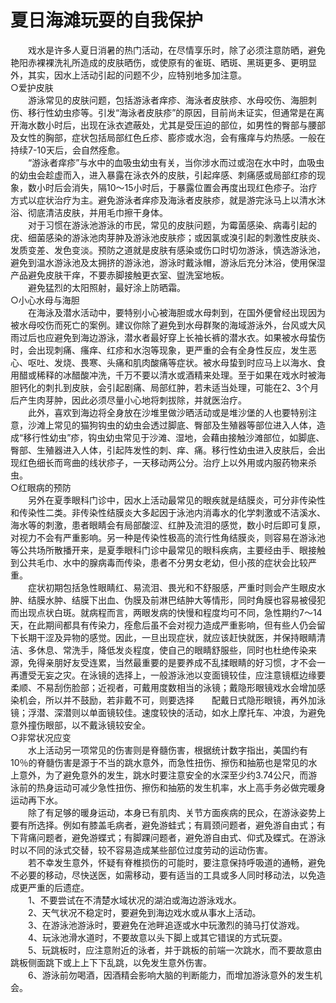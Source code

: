 # 夏日海滩玩耍的自我保护  

&emsp;&emsp;戏水是许多人夏日消暑的热门活动，在尽情享乐时，除了必须注意防晒，避免艳阳赤裸裸洗礼所造成的皮肤晒伤，或使原有的雀斑、晒斑、黑斑更多、更明显外，其实，因水上活动引起的问题不少，应特别地多加注意。  
○爱护皮肤  
&emsp;&emsp;游泳常见的皮肤问题，包括游泳者痒疹、海泳者皮肤疹、水母咬伤、海胆刺伤、移行性幼虫疹等。引发“海泳者皮肤疹”的原因，目前尚未证实，但通常是在离开海水数小时后，出现在泳衣遮蔽处，尤其是受压迫的部位，如男性的臀部与腰部及女性的胸部，症状包括局部红色丘疹、膨疹或水泡，会有瘙痒与灼热感。一般在持续7-10天后，会自然痊愈。  
&emsp;&emsp;“游泳者痒疹”与水中的血吸虫幼虫有关，当你涉水而过或泡在水中时，血吸虫的幼虫会趁虚而入，进入暴露在泳衣外的皮肤，引起痒感、刺痛感或局部红疹的现象，数小时后会消失，隔10～15小时后，于暴露位置会再度出现红色疹子。治疗方式以症状治疗为主。避免游泳者痒疹及海泳者皮肤疹，就是游完泳马上以清水沐浴、彻底清洁皮肤，并用毛巾擦干身体。  
&emsp;&emsp;对于习惯在游泳池游泳的市民，常见的皮肤问题，为霉菌感染、病毒引起的疣、细菌感染的游泳池肉芽肿及游泳池皮肤疹；或因氯或溴引起的刺激性皮肤炎、发质变差、发色变淡。预防之道就是皮肤有感染或伤口时切勿游泳，慎选游泳池，避免到温水游泳池及太拥挤的游泳池，游泳时戴泳帽，游泳后充分沐浴，使用保湿产品避免皮肤干痒，不要赤脚接触更衣室、盥洗室地板。  
&emsp;&emsp;避免猛烈的太阳照射，最好涂上防晒霜。  
○小心水母与海胆  
&emsp;&emsp;在海泳及潜水活动中，要特别小心被海胆或水母刺到，在国外便曾经出现因为被水母咬伤而死亡的案例。建议你除了避免到水母群聚的海域游泳外，台风或大风雨过后也应避免到海边游泳，潜水者最好穿上长袖长裤的潜水衣。如果被水母蛰伤时，会出现刺痛、瘙痒、红疹和水泡等现象，更严重的会有全身性反应，发生恶心、呕吐、发烧、畏寒、头痛和肌肉酸痛等症状。被水母蛰到时应马上以海水、食用醋或稀释的冰醋酸冲洗，千万不要以清水或酒精来处理。至于如果在戏水时被海胆钙化的刺扎到皮肤，会引起剧痛、局部红肿，若未适当处理，可能在2、3个月后产生肉芽肿，因此必须尽量小心地将刺拔除，并就医治疗。  
&emsp;&emsp;此外，喜欢到海边将全身放在沙堆里做沙晒活动或是堆沙堡的人也要特别注意，沙滩上常见的猫狗钩虫的幼虫会透过脚底、臀部及生殖器等部位进入人体，造成“移行性幼虫”疹，钩虫幼虫常见于沙滩、湿地，会藉由接触沙滩部位，如脚底、臀部、生殖器进入人体，引起阵发性的刺、痒、痛。移行性幼虫进入皮肤后，会出现红色细长而弯曲的线状疹子，一天移动两公分。治疗上以外用或内服药物来杀虫。  
○红眼病的预防  
&emsp;&emsp;另外在夏季眼科门诊中，因水上活动最常见的眼疾就是结膜炎，可分非传染性和传染性二类。非传染性结膜炎大多起因于泳池内消毒水的化学刺激或不洁溪水、海水等的刺激，患者眼睛会有局部酸涩、红肿及流泪的感觉，数小时后即可复原，对视力不会有严重影响。另一种是传染性极高的流行性角结膜炎，则容易在游泳池等公共场所散播开来，是夏季眼科门诊中最常见的眼科疾病，主要经由手、眼接触到公共毛巾、水中的腺病毒而传染，患者不分男女老幼，但小孩的症状会比较严重。  
&emsp;&emsp;症状初期包括急性眼睛红、易流泪、畏光和不舒服感，严重时则会产生眼皮水肿、结膜水肿、结膜下出血、伪膜及前淋巴结肿大等情形，同时角膜也容易被侵犯而出现点状白斑。就病程而言，两眼发病的快慢和程度均可不同，急性期约7～14天，在此期间都具有传染力，痊愈后虽不会对视力造成严重影响，但有些人仍会留下长期干涩及异物的感觉。因此，一旦出现症状，就应该赶快就医，并保持眼睛清洁、多休息、常洗手，降低发炎程度，使自己的眼睛舒服些，同时也杜绝传染来源，免得亲朋好友受连累，当然最重要的是要养成不乱揉眼睛的好习惯，才不会一再遭受无妄之灾。在泳镜的选择上，一般游泳池以变面镜较佳，应注意镜框边缘要柔顺、不易刮伤脸部；近视者，可戴用度数相当的泳镜；戴隐形眼镜戏水会增加感染机会，所以并不鼓励，若非戴不可，则要选择&emsp;&emsp;配戴日式隐形眼镜，再外加泳镜；浮潜、深潜则以单面镜较佳。速度较快的活动，如水上摩托车、冲浪，为避免意外撞伤眼部，以不戴泳镜较安全。  
○非常状况应变  
&emsp;&emsp;水上活动另一项常见的伤害则是脊髓伤害，根据统计数字指出，美国约有10％的脊髓伤害是源于不当的跳水意外，而急性扭伤、擦伤和抽筋也是常见的水上意外，为了避免意外的发生，跳水时要注意安全的水深至少约3.74公尺，而游泳前的热身运动可减少急性扭伤、擦伤和抽筋的发生机率，水上高手务必做完暖身运动再下水。  
&emsp;&emsp;除了有足够的暖身运动，本身已有肌肉、关节方面疾病的民众，在游泳姿势上要有所选择。例如有膝盖毛病者，避免游蛙式；有肩颈问题者，避免游自由式；有下背痛问题者，避免游蝶式；有脚踝问题者，避免游自由式、仰式及蝶式。在游泳时以不同的泳式交替，较不容易造成某些部位过度劳动的运动伤害。  
&emsp;&emsp;若不幸发生意外，怀疑有脊椎损伤的可能时，要注意保持呼吸道的通畅，避免不必要的移动，尽快送医，如需移动，要有适当的工具或多人同时移动法，以免造成更严重的后遗症。  
&emsp;&emsp;1、不要尝试在不清楚水域状况的湖泊或海边游泳戏水。  
&emsp;&emsp;2、天气状况不稳定时，要避免到海边戏水或从事水上活动。  
&emsp;&emsp;3、在游泳池游泳时，要避免在池畔追逐或水中玩激烈的骑马打仗游戏。  
&emsp;&emsp;4、玩泳池滑水道时，不要故意以头下脚上或其它错误的方式玩耍。  
&emsp;&emsp;5、玩跳板时，应注意附近的泳者，并于跳板的前端一次跳水，而不要故意由跳板侧面跳下或上上下下乱跳，以免发生意外伤害。  
&emsp;&emsp;6、游泳前勿喝酒，因酒精会影响大脑的判断能力，而增加游泳意外的发生机会。  